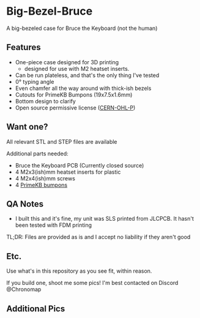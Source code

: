 # Big-Bezel-Bruce
A big-bezeled case for Bruce the Keyboard (not the human)

## Features
- One-piece case designed for 3D printing
  - designed for use with M2 heatset inserts.
- Can be run plateless, and that's the only thing I've tested
- 0° typing angle 
- Even chamfer all the way around with thick-ish bezels
- Cutouts for PrimeKB Bumpons (19x7.5x1.6mm)
- Bottom design to clarify
- Open source permissive license ([CERN-OHL-P](https://cern-ohl.web.cern.ch/home))

## Want one?

All relevant STL and STEP files are available

Additional parts needed:
- Bruce the Keyboard PCB (Currently closed source)
- 4 M2x3(ish)mm heatset inserts for plastic
- 4 M2x4(ish)mm screws
- 4 [PrimeKB bumpons](https://www.primekb.com/products/bumpons)

## QA Notes
- I built this and it's fine, my unit was SLS printed from JLCPCB. It hasn't been tested with FDM printing

TL;DR: Files are provided as is and I accept no liability if they aren't good

## Etc.
Use what's in this repository as you see fit, within reason. 

If you build one, shoot me some pics! I'm best contacted on Discord @Chronomap

## Additional Pics

